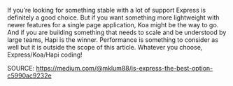 If you’re looking for something stable with a lot of support Express is definitely a good choice. But if you want something more lightweight with newer features for a single page application, Koa might be the way to go. And if you are building something that needs to scale and be understood by large teams, Hapi is the winner. Performance is something to consider as well but it is outside the scope of this article. Whatever you choose, Express/Koa/Hapi coding!

SOURCE: https://medium.com/@mklum88/is-express-the-best-option-c5990ac9232e
